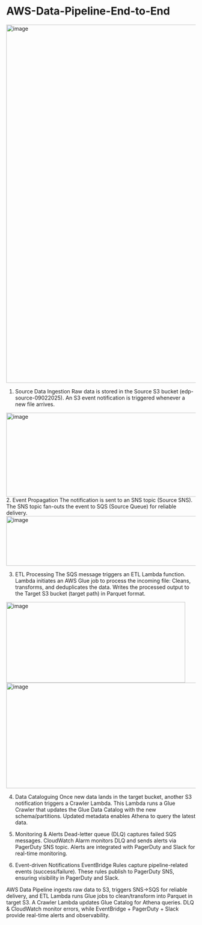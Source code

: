 # AWS-Data-Pipeline-End-to-End

<img width="2720" height="950" alt="image" src="https://github.com/user-attachments/assets/bb8973d9-2652-4c84-9f23-046aa643b819" />

1. Source Data Ingestion
Raw data is stored in the Source S3 bucket (edp-source-09022025).
An S3 event notification is triggered whenever a new file arrives.
<img width="720" height="223" alt="image" src="https://github.com/user-attachments/assets/3811fe92-03e2-4715-a63d-c29788720df8" />
2. Event Propagation
The notification is sent to an SNS topic (Source SNS).
The SNS topic fan-outs the event to SQS (Source Queue) for reliable delivery.
<img width="552" height="132" alt="image" src="https://github.com/user-attachments/assets/bf1dbc26-c537-49a3-b0f8-eae71a9a8f50" />

3. ETL Processing
The SQS message triggers an ETL Lambda function.
Lambda initiates an AWS Glue job to process the incoming file:
Cleans, transforms, and deduplicates the data.
Writes the processed output to the Target S3 bucket (target path) in Parquet format.
<img width="476" height="214" alt="image" src="https://github.com/user-attachments/assets/e4a3be23-cdcc-443b-a5b3-7f5df8fbc918" />
<img width="709" height="280" alt="image" src="https://github.com/user-attachments/assets/ecf79330-ae73-4b96-84a8-085c466fa873" />

4. Data Cataloguing
Once new data lands in the target bucket, another S3 notification triggers a Crawler Lambda.
This Lambda runs a Glue Crawler that updates the Glue Data Catalog with the new schema/partitions.
Updated metadata enables Athena to query the latest data.

5. Monitoring & Alerts
Dead-letter queue (DLQ) captures failed SQS messages.
CloudWatch Alarm monitors DLQ and sends alerts via PagerDuty SNS topic.
Alerts are integrated with PagerDuty and Slack for real-time monitoring.

6. Event-driven Notifications
EventBridge Rules capture pipeline-related events (success/failure).
These rules publish to PagerDuty SNS, ensuring visibility in PagerDuty and Slack.

AWS Data Pipeline ingests raw data to S3, triggers SNS→SQS for reliable delivery, and ETL Lambda runs Glue jobs to clean/transform into Parquet in target S3. A Crawler Lambda updates Glue Catalog for Athena queries. DLQ &amp; CloudWatch monitor errors, while EventBridge + PagerDuty + Slack provide real-time alerts and observability.
